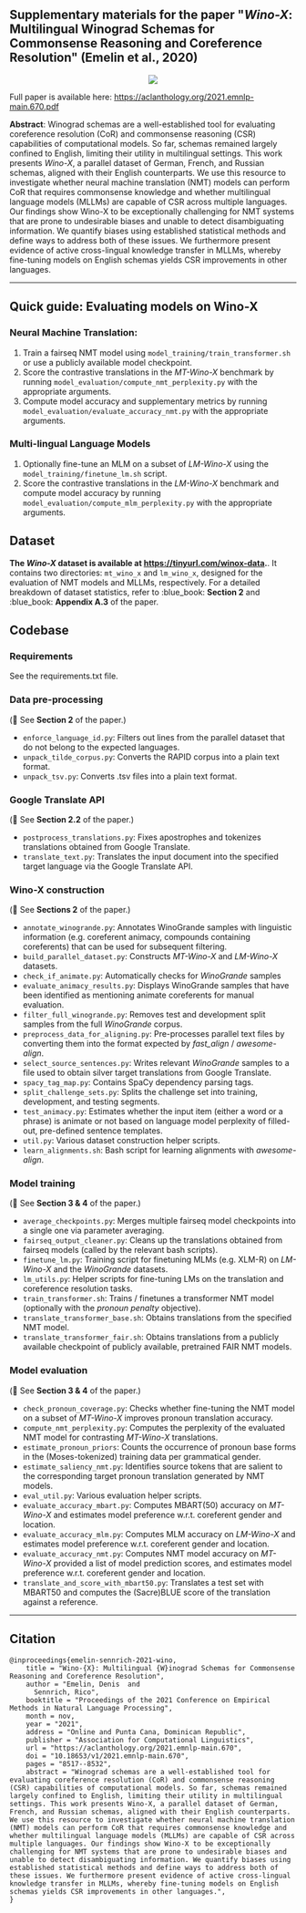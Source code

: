 ## Supplementary materials for the paper "*Wino-X*: Multilingual Winograd Schemas for Commonsense Reasoning and Coreference Resolution" (Emelin et al., 2020)

<p align="center">
  <img src="images/example.png" />
</p>

Full paper is available here: <https://aclanthology.org/2021.emnlp-main.670.pdf>

**Abstract**: Winograd schemas are a well-established tool for evaluating coreference resolution (CoR) and commonsense reasoning (CSR) capabilities of computational models. So far, schemas remained largely confined to English, limiting their utility in multilingual settings. This work presents *Wino-X*, a parallel dataset of German, French, and Russian schemas, aligned with their English counterparts. We use this resource to investigate whether neural machine translation (NMT) models can perform CoR that requires commonsense knowledge and whether multilingual language models (MLLMs) are capable of CSR across multiple languages. Our findings show Wino-X to be exceptionally challenging for NMT systems that are prone to undesirable biases and unable to detect disambiguating information. We quantify biases using established statistical methods and define ways to address both of these issues. We furthermore present evidence of active cross-lingual knowledge transfer in MLLMs, whereby fine-tuning models on English schemas yields CSR improvements in other languages.

---

## Quick guide: Evaluating models on Wino-X
### Neural Machine Translation:
1. Train a fairseq NMT model using <code>model\_training/train\_transformer.sh</code> or use a publicly available model checkpoint.
2. Score the contrastive translations in the *MT-Wino-X* benchmark by running <code>model\_evaluation/compute\_nmt\_perplexity.py</code> with the appropriate arguments.
3. Compute model accuracy and supplementary metrics by running <code>model\_evaluation/evaluate\_accuracy\_nmt.py</code> with the appropriate arguments.

### Multi-lingual Language Models 
1. Optionally fine-tune an MLM on a subset of *LM-Wino-X* using the <code>model\_training/finetune\_lm.sh</code> script.
2. Score the contrastive translations in the *LM-Wino-X* benchmark and compute model accuracy by running <code>model\_evaluation/compute\_mlm\_perplexity.py</code> with the appropriate arguments.

## Dataset
**The *Wino-X* dataset is available at <https://tinyurl.com/winox-data>.**. It contains two directories: <code>mt\_wino\_x</code> and <code>lm\_wino\_x</code>, designed for the evaluation of NMT models and MLLMs, respectively. For a detailed breakdown of dataset statistics, refer to :blue\_book: **Section 2** and :blue\_book: **Appendix A.3** of the paper. 

## Codebase

### Requirements
See the requirements.txt file.

### Data pre-processing
(:blue_book: See **Section 2** of the paper.)
* <code>enforce\_language\_id.py</code>: Filters out lines from the parallel dataset that do not belong to the expected languages. 
* <code>unpack\_tilde\_corpus.py</code>: Converts the RAPID corpus into a plain text format.
* <code>unpack\_tsv.py</code>: Converts .tsv files into a plain text format.

### Google Translate API
(:blue_book: See **Section 2.2** of the paper.)
* <code>postprocess\_translations.py</code>: Fixes apostrophes and tokenizes translations obtained from Google Translate.
* <code>translate\_text.py</code>: Translates the input document into the specified target language via the Google Translate API.

### Wino-X construction
(:blue_book: See **Sections 2** of the paper.)
* <code>annotate\_winogrande.py</code>: Annotates WinoGrande samples with linguistic information (e.g. coreferent animacy, compounds containing coreferents) that can be used for subsequent filtering.
* <code>build\_parallel\_dataset.py</code>: Constructs *MT-Wino-X* and *LM-Wino-X* datasets. 
* <code>check\_if\_animate.py</code>: Automatically checks for *WinoGrande* samples 
* <code>evaluate\_animacy\_results.py</code>: Displays WinoGrande samples that have been identified as mentioning animate coreferents for manual evaluation.
* <code>filter\_full\_winogrande.py</code>: Removes test and development split samples from the full *WinoGrande* corpus. 
* <code>preprocess\_data\_for\_aligning.py</code>: Pre-processes parallel text files by converting them into the format expected by *fast_align* / *awesome-align*.
* <code>select\_source\_sentences.py</code>: Writes relevant *WinoGrande* samples to a file used to obtain silver target translations from Google Translate.
* <code>spacy\_tag\_map.py</code>: Contains SpaCy dependency parsing tags.
* <code>split\_challenge\_sets.py</code>: Splits the challenge set into training, development, and testing segments.
* <code>test\_animacy.py</code>: Estimates whether the input item (either a word or a phrase) is animate or not based on language model perplexity of filled-out, pre-defined sentence templates.
* <code>util.py</code>: Various dataset construction helper scripts.
* <code>learn\_alignments.sh</code>: Bash script for learning alignments with *awesome-align*.

### Model training
(:blue_book: See **Section 3 & 4** of the paper.)
* <code>average\_checkpoints.py</code>: Merges multiple fairseq model checkpoints into a single one via parameter averaging.
* <code>fairseq\_output\_cleaner.py</code>: Cleans up the translations obtained from fairseq models (called by the relevant bash scripts).
* <code>finetune\_lm.py</code>: Training script for finetuning MLMs (e.g. XLM-R) on *LM-Wino-X* and the *WinoGrande* datasets.
* <code>lm\_utils.py</code>: Helper scripts for fine-tuning LMs on the translation and coreference resolution tasks.
* <code>train\_transformer.sh</code>: Trains / finetunes a transformer NMT model (optionally with the *pronoun penalty* objective).
* <code>translate\_transformer\_base.sh</code>: Obtains translations from the specified NMT model.
* <code>translate\_transformer\_fair.sh</code>: Obtains translations from a publicly available checkpoint of publicly available, pretrained FAIR NMT models.

### Model evaluation
(:blue_book: See **Section 3 & 4** of the paper.)
* <code>check\_pronoun\_coverage.py</code>: Checks whether fine-tuning the NMT model on a subset of *MT-Wino-X* improves pronoun translation accuracy.
* <code>compute\_nmt_perplexity.py</code>: Computes the perplexity of the evaluated NMT model for contrasting *MT-Wino-X* translations.
* <code>estimate\_pronoun\_priors</code>: Counts the occurrence of pronoun base forms in the (Moses-tokenized) training data per grammatical gender.
* <code>estimate\_saliency\_nmt.py</code>: Identifies source tokens that are salient to the corresponding target pronoun translation generated by NMT models. 
* <code>eval\_util.py</code>: Various evaluation helper scripts.
* <code>evaluate\_accuracy\_mbart.py</code>: Computes MBART(50) accuracy on *MT-Wino-X* and estimates model preference w.r.t. coreferent gender and location.
* <code>evaluate\_accuracy\_mlm.py</code>: Computes MLM accuracy on *LM-Wino-X* and estimates model preference w.r.t. coreferent gender and location.
* <code>evaluate\_accuracy\_nmt.py</code>: Computes NMT model accuracy on *MT-Wino-X* provided a list of model prediction scores, and estimates model preference w.r.t. coreferent gender and location.
* <code>translate\_and\_score\_with\_mbart50.py</code>: Translates a test set with MBART50 and computes the (Sacre)BLUE score of the translation against a reference.

---

## Citation
```
@inproceedings{emelin-sennrich-2021-wino,
    title = "Wino-{X}: Multilingual {W}inograd Schemas for Commonsense Reasoning and Coreference Resolution",
    author = "Emelin, Denis  and
      Sennrich, Rico",
    booktitle = "Proceedings of the 2021 Conference on Empirical Methods in Natural Language Processing",
    month = nov,
    year = "2021",
    address = "Online and Punta Cana, Dominican Republic",
    publisher = "Association for Computational Linguistics",
    url = "https://aclanthology.org/2021.emnlp-main.670",
    doi = "10.18653/v1/2021.emnlp-main.670",
    pages = "8517--8532",
    abstract = "Winograd schemas are a well-established tool for evaluating coreference resolution (CoR) and commonsense reasoning (CSR) capabilities of computational models. So far, schemas remained largely confined to English, limiting their utility in multilingual settings. This work presents Wino-X, a parallel dataset of German, French, and Russian schemas, aligned with their English counterparts. We use this resource to investigate whether neural machine translation (NMT) models can perform CoR that requires commonsense knowledge and whether multilingual language models (MLLMs) are capable of CSR across multiple languages. Our findings show Wino-X to be exceptionally challenging for NMT systems that are prone to undesirable biases and unable to detect disambiguating information. We quantify biases using established statistical methods and define ways to address both of these issues. We furthermore present evidence of active cross-lingual knowledge transfer in MLLMs, whereby fine-tuning models on English schemas yields CSR improvements in other languages.",
}
```
